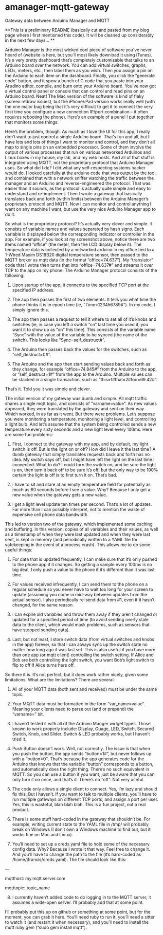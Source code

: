 amanager-mqtt-gateway
=====================

Gateway data between Arduino Manager and MQTT


**This is a preliminary README (basically cut and pasted from my blog page where I first mentioned this code).  It will be cleaned up considerably in the next few days...
**

Arduino Manager is the most wicked cool piece of software you’ve never heard of (website is here, but you’ll most likely download it using iTunes).  It’s a very pretty dashboard that’s completely customizable that talks to an Arduino board over the network.  You can add virtual switches, graphs, LEDs, meters, etc., then label them as you wish.  Then you assign a pin on the Arduino to each item on the dashboard.  Finally, you click the “generate code” button, and it spew a bunch of C code that you paste into your Arudino editor, compile, and burn onto your Arduino board.  You’ve now got a virtual control panel or console that can control and read pins on an Arduino board.  Neat!  The Mac version of the software is kind of flaky (screen redraw issues), but the iPhone/iPad version works really well (with the one major bug being that it’s very difficult to get it to connect the very first time you configure a new connection IP/port combination – it often requires rebooting the phone).  Here’s an example of a panel I put together that monitors some things:



Here’s the problem, though.  As much as I love the UI for this app, I really don’t want to just control a single Arduino board.  That’s fun and all, but I have lots and lots of things I want to monitor and control, and they don’t all map to single pins on an embedded processor.  Some of them involve the output of various processes that run on various networked Arduinos and Linux boxes in my house, my lab, and my web hosts.  And all of that stuff is integrated using MQTT, not the proprietary protocol that Arduino Manager uses.  So what did I do?  I did what any self-respecting systems hacker would do.  I looked carefully at the arduino code that was output by the tool, and combined that with a network sniffer watching the traffic between the manager and an Arduino and reverse-engineered the protocol.  That was easier than it sounds, as the protocol is actually quite simple and easy to understand and re-implement.  Then I wrote a gateway that basically translates back and forth (within limits) between the Arduino Manager’s proprietary protocol and MQTT.  Now I can monitor and control anything I want on any machine I want, but use the very nice Arduino Manager app to do it.

So what is the proprietary protocol?  It’s actually very clever and simple.  It consists of variable names and values separated by hash signs.  Each variable is displayed below the corresponding indicator or controller in the app.  For example, if you look at my screenshot above, notice there are two items named “office” (the meter, then the LCD display below it).  The temperature data is collected by a networked arduino in my office tied to a 1-Wired Maxim DS18B20 digital temperature sensor, then passed to the MQTT broker as mqtt data (in the format “office=74.637″).  My “translator” code that I wrote then turns that into “office=74.637#” and streams it over TCP to the app on my phone.  The Arduino Manager protocol consists of the following:

1. Upon startup of the app, it connects to the specified TCP port at the specified IP address.

2. The app then passes the first of two elements.  It tells you what time the phone thinks it is in epoch time (ie, “$Time$=123456789#").  In my code, I simply ignore this.

3.  The app then passes a request to tell it where to set all of it’s knobs and switches (ie, in case you left a switch “on” last time you used it, you want it to show up as “on” this time).  This consists of the variable name “Sync” with the value of the variable to be synced (the name of the switch).  This looks like “Sync=self_destruct#”.

4.  The Arduino then passes back the values for the switches, such as “self_destruct=0#”.

5.  The Arduino and the app then start sending values back and forth as they change, for example “office=74.845#” from the Arduino to the app, or “self_destruct=1#” from the app to the Arduino.  Multiple values can be stacked in a single transaction, such as “this=1#that=2#foo=69.42#”.

That’s it.  Told you it was simple and clever.

The initial version of my gateway was dumb and simple.  All mqtt traffic shares a single mqtt topic, and consists of “varname=value”.  As new values appeared, they were translated by the gateway and sent on their way.  Which worked, in as far as it went.  But there were problems.  Let’s suppose you were monitoring a temperature, monitoring a light level, and controlling a light bulb.  And let’s assume that the system being controlled sends a new temperature every sixty seconds and a new light level every 100ms.  Here are some fun problems:

1. First, I connect to the gateway with my app, and by default, my light switch is off.  But is the light on or off?  How did I leave it the last time?  A dumb gateway that simply translates requests back and forth has no idea.  My switch says off, but I might have left the light on the last time I connected.  What to do?  I could turn the switch on, and be sure the light is on, then turn it back off to be sure it’s off, but the only way to be 100% certain the light is off is to first turn it on.  That’s bad.

2. I have to sit and stare at an empty temperature field for potentially as much as 60 seconds before I see a value.  Why?  Because I only get a new value when the gateway gets a new value.

3.  I get a light level update ten times per second.  That’s a lot of updates.  Far more than I can possibly interpret, not to mention the waste of expensive cell phone data bandwidth.

This led to version two of the gateway, which implemented some caching and buffering.  In this version, copies of all variables and their values, as well as a timestamp of when they were last updated and when they were last sent, is kept in memory (and periodically written to a YAML file for safekeeping in the event of a process crash).  This allows me to do some useful things:

1. For data that is updated frequently, I can make sure that it’s only pushed to the phone app if it changes. So getting a sample every 100ms is no big deal, I only push a value to the phone if it’s different than it was last time.

2. For values received infrequently, I can send them to the phone on a regular schedule so you never have to wait too long for your screen to update (assuming you come in mid-way between updates from the actual sensor).  I also periodically re-send data from #1, even if it hasn’t changed, for the same reason.

3. I can expire old variables and throw them away if they aren’t changed or updated for a specified period of time (to avoid sending overly stale data to the client, which would mask problems, such as sensors that have stopped sending data).

4. Last, but not least, I store switch data (from virtual switches and knobs in the app) forever, so that I can always sync up the switch state no matter how long ago it was last set.  This is also useful if you have more than one app (or mqtt client) controlling the switch setting.  If Alice and Bob are both controlling the light switch, you want Bob’s light switch to flip to off if Alice turns hers off.

So there it is.  It’s not perfect, but it does work rather nicely, given some limitations.  What are the limitations?  There are several:

1. All of your MQTT data (both sent and received) must be under the same topic.

2. Your MQTT data must be formatted in the form “var_name=value”.  Meaning your clients need to parse out (and or prepend) the “varname=” bit.

3. I haven’t tested it with all of the Arduino Manger widget types.  Those known to work properly include:  Display, Guage, LED, Switch, Secured Switch, Knob, and Slider.  Switch & LED probably works, but I haven’t tried it.

4. Push Button doesn’t work.  Well, not correctly.  The issue is that when you push the button, the app sends “button=1#”, but never follows up with a “button=0″.  That’s because the app generates code for the Arduino that knows that the variable “button” corresponds to a button, and automatically does the right thing.  There’s no such equivalent in MQTT.  So you can use a button if you want, just be aware that you can only turn it on once, and that’s it.  There’s no “off”.  Not very useful.

5. The code only allows a single client to connect.  Yes, I’m lazy and should fix this.  But I haven’t.  If you want to talk to multiple clients, you’ll have to run multiple gateways on different TCP ports, and assign a port per user.  Yes, this is wasteful, blah blah blah. This is a fun project, not a real product.

6. There is some stuff hard-coded in the gateway that shouldn’t be.  For example, writing current state to the YAML file in /tmp/ will probably break on Windows (I don’t own a Windows machine to find out, but it works fine on Mac and Linux).

7. You’ll need to set up a creds.yaml file to hold some of the necessary config data.  Why?  Because I wrote it that way.  Feel free to change it.  And you’ll have to change the path to the file (it’s hard-coded as /home/jfrancis/creds.yaml).  The file should look like this:

—

mqtthost: my.mqtt.server.com

mqtttopic: topic_name

8. I currently haven’t added code to do logging in to the MQTT server, it assumes a wide-open server.  I’ll probably add that at some point.

 

I’ll probably put this up on github or something at some point, but for the moment, you can grab it here.  You’ll need ruby to run it, you’ll need a sitter to watch it (and restart it when necessary), and you’ll need to install the mqtt ruby gem (“sudo gem install mqtt”).
